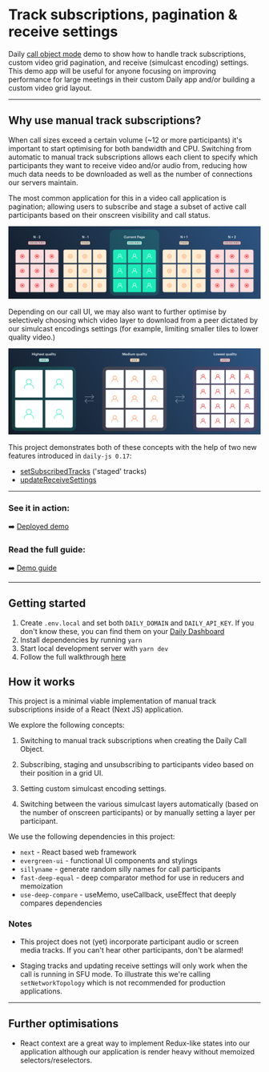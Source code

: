 # Track subscriptions, pagination & receive settings

Daily [call object mode](https://docs.daily.co/docs/build-a-custom-video-chat-interface) demo to show how to handle track subscriptions, custom video grid pagination, and receive (simulcast encoding) settings. This demo app will be useful for anyone focusing on improving performance for large meetings in their custom Daily app and/or building a custom video grid layout.

---

## Why use manual track subscriptions?

When call sizes exceed a certain volume (~12 or more participants) it's important to start optimising for both bandwidth and CPU. Switching from automatic to manual track subscriptions allows each client to specify which participants they want to receive video and/or audio from, reducing how much data needs to be downloaded as well as the number of connections our servers maintain.

The most common application for this in a video call application is pagination; allowing users to subscribe and stage a subset of active call participants based on their onscreen visibility and call status.

![Pagination](./pagination.png)

Depending on our call UI, we may also want to further optimise by selectively choosing which video layer to download from a peer dictated by our simulcast encodings settings (for example, limiting smaller tiles to lower quality video.)

![Pagination](./layers.png)

This project demonstrates both of these concepts with the help of two new features introduced in `daily-js 0.17`:

- [setSubscribedTracks](https://docs.daily.co/reference#%EF%B8%8F-updateparticipant) ('staged' tracks)
- [updateReceiveSettings](https://docs.daily.co/reference#updatereceivesettings)

---

### See it in action:

➡️ [Deployed demo](https://track-subscriptions.vercel.app/)

### Read the full guide:

➡️ [Demo guide](https://www.notion.so/dailyco/Manually-managing-video-tracks-and-optimising-performance-using-updateReceiveSettings-20784b30d2a344df8310ae6386d70525)

---

## Getting started

1. Create `.env.local` and set both `DAILY_DOMAIN` and `DAILY_API_KEY`. If you don't know these, you can find them on your [Daily Dashboard](https://dashboard.daily.co)
2. Install dependencies by running `yarn`
3. Start local development server with `yarn dev`
4. Follow the full walkthrough [here](https://www.notion.so/dailyco/Manually-managing-video-tracks-and-optimising-performance-using-updateReceiveSettings-20784b30d2a344df8310ae6386d70525)

## How it works

This project is a minimal viable implementation of manual track subscriptions inside of a React (Next JS) application.

We explore the following concepts:

1. Switching to manual track subscriptions when creating the Daily Call Object.

2. Subscribing, staging and unsubscribing to participants video based on their position in a grid UI.

3. Setting custom simulcast encoding settings.

4. Switching between the various simulcast layers automatically (based on the number of onscreen participants) or by manually setting a layer per participant.

We use the following dependencies in this project:

- `next` - React based web framework
- `evergreen-ui` - functional UI components and stylings
- `sillyname` - generate random silly names for call participants
- `fast-deep-equal` - deep comparator method for use in reducers and memoization
- `use-deep-compare` - useMemo, useCallback, useEffect that deeply compares dependencies

### Notes

- This project does not (yet) incorporate participant audio or screen media tracks. If you can't hear other participants, don't be alarmed!

- Staging tracks and updating receive settings will only work when the call is running in SFU mode. To illustrate this we're calling `setNetworkTopology` which is not recommended for production applications.

---

## Further optimisations

- React context are a great way to implement Redux-like states into our application although our application is render heavy without memoized selectors/reselectors.

